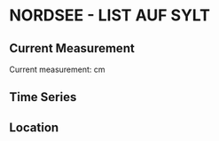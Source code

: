 # NORDSEE - LIST AUF SYLT

## Current Measurement

Current measurement: <Value topic="rivers/pegel-online/NORDSEE/LIST_AUF_SYLT/measurementValue"/> cm

## Time Series

<TimeSeries topic="rivers/pegel-online/NORDSEE/LIST_AUF_SYLT/measurementValue" period="week" />

## Location

<WorldMap>
  <Marker lat="55.0165438953849" lon="8.440408553744717" labelTopic="rivers/pegel-online/NORDSEE/LIST_AUF_SYLT" />
</WorldMap>
